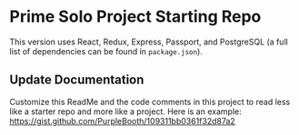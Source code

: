 
# Prime Solo Project Starting Repo
This version uses React, Redux, Express, Passport, and PostgreSQL (a full list of dependencies can be found in `package.json`).











## Update Documentation

Customize this ReadMe and the code comments in this project to read less like a starter repo and more like a project. Here is an example: https://gist.github.com/PurpleBooth/109311bb0361f32d87a2
